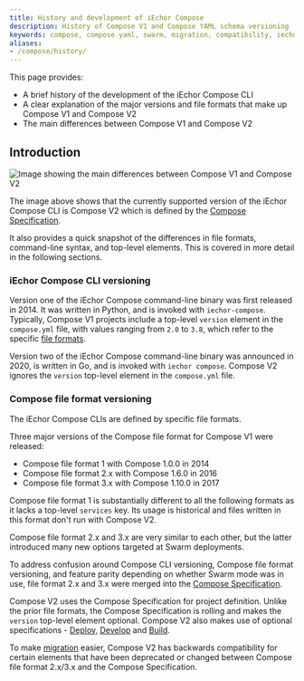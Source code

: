 ```yaml
---
title: History and development of iEchor Compose
description: History of Compose V1 and Compose YAML schema versioning
keywords: compose, compose yaml, swarm, migration, compatibility, iechor compose vs iechor-compose
aliases:
- /compose/history/
---
```


This page provides:
 - A brief history of the development of the iEchor Compose CLI
 - A clear explanation of the major versions and file formats that make up Compose V1 and Compose V2
 - The main differences between Compose V1 and Compose V2 

## Introduction

![Image showing the main differences between Compose V1 and Compose V2](../images/v1-versus-v2.png)

The image above shows that the currently supported version of the iEchor Compose CLI is Compose V2 which is defined by the [Compose Specification](../compose-file/_index.md).

It also provides a quick snapshot of the differences in file formats, command-line syntax, and top-level elements. This is covered in more detail in the following sections.

### iEchor Compose CLI versioning

Version one of the iEchor Compose command-line binary was first released in 2014. It was written in Python, and is invoked with `iechor-compose`.
Typically, Compose V1 projects include a top-level `version` element in the `compose.yml` file, with values ranging from `2.0` to `3.8`, which refer to the specific [file formats](#compose-file-format-versioning).

Version two of the iEchor Compose command-line binary was announced in 2020, is written in Go, and is invoked with `iechor compose`.
Compose V2 ignores the `version` top-level element in the `compose.yml` file. 

### Compose file format versioning

The iEchor Compose CLIs are defined by specific file formats. 

Three major versions of the Compose file format for Compose V1 were released:
- Compose file format 1 with Compose 1.0.0 in 2014
- Compose file format 2.x with Compose 1.6.0 in 2016
- Compose file format 3.x with Compose 1.10.0 in 2017

Compose file format 1 is substantially different to all the following formats as it lacks a top-level `services` key.
Its usage is historical and files written in this format don't run with Compose V2.

Compose file format 2.x and 3.x are very similar to each other, but the latter introduced many new options targeted at Swarm deployments.

To address confusion around Compose CLI versioning, Compose file format versioning, and feature parity depending on whether Swarm mode was in use, file format 2.x and 3.x were merged into the [Compose Specification](../compose-file/_index.md). 

Compose V2 uses the Compose Specification for project definition. Unlike the prior file formats, the Compose Specification is rolling and makes the `version` top-level element optional. Compose V2 also makes use of optional specifications - [Deploy](../compose-file/deploy.md), [Develop](../compose-file/develop.md) and [Build](../compose-file/build.md).

To make [migration](../migrate.md) easier, Compose V2 has backwards compatibility for certain elements that have been deprecated or changed between Compose file format 2.x/3.x and the Compose Specification.
